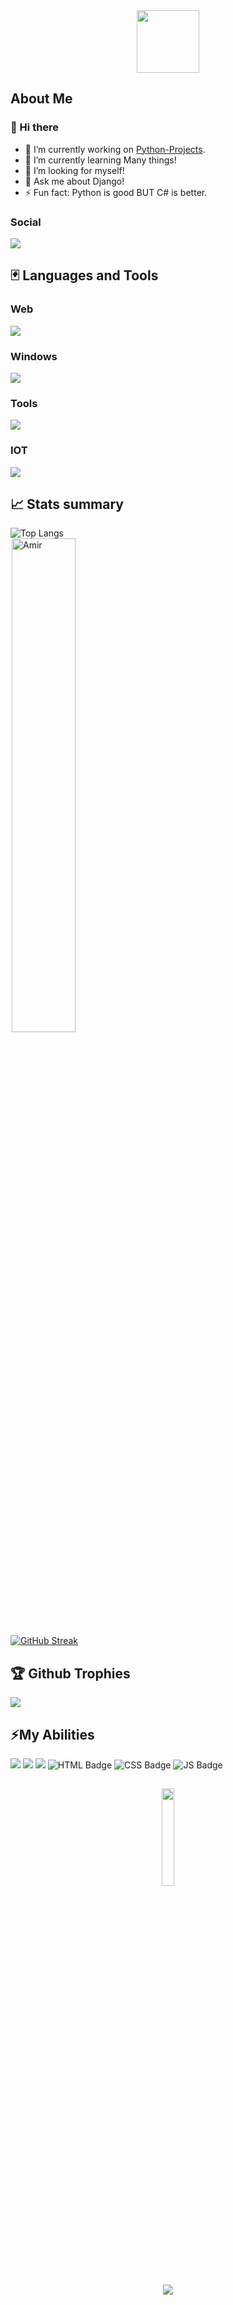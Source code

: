 <div id="header" align="center">
<img src="https://media.giphy.com/media/M9gbBd9nbDrOTu1Mqx/giphy.gif" width="100"/>
</div>

## About Me

### 👋 Hi there

- 🔭 I’m currently working on [Python-Projects](https://github.com/Amir10t/python-projects).
- 🌱 I’m currently learning Many things!
- 🤔 I’m looking for myself!
- 💬 Ask me about Django!
- ⚡ Fun fact: Python is good BUT C# is better.
<!-- - 📫 How to reach me:  -->

### Social

<p align="left">
  <a href="https://www.linkedin.com/in/amir-talebi-669089298/">
    <img src="https://skillicons.dev/icons?i=linkedin&perline=15" />
  </a>
</p>

## 🃏 Languages and Tools
### Web
<p align="left">
  <a href="https://skillicons.dev">
    <img src="https://skillicons.dev/icons?i=html,css,js,python,django,sqlite,vscode,pycharm,sublime&perline=15" />
  </a>
</p>

### Windows
<p align="left">
  <a href="https://skillicons.dev">
    <img src="https://skillicons.dev/icons?i=cs,visualstudio,atom,mysql,py,dotnet,powershell,windows&perline=15" />
  </a>
</p>

### Tools
<p align="left">
  <a href="https://skillicons.dev">
    <img src="https://skillicons.dev/icons?i=git,gitlab,github,postman,gcp,gmail&perline=15" />
  </a>
</p>

### IOT
<p align="left">
  <a href="https://skillicons.dev">
    <img src="https://skillicons.dev/icons?i=arduino,py&perline=15" />
  </a>
</p>

## 📈 Stats summary

![Top Langs](https://github-readme-stats.vercel.app/api/top-langs/?username=Amir10t&hide_progress=false&layout=compact) <br>
<img width="45%" src="https://github-readme-stats.vercel.app/api?username=Amir10t&show_icons=true&theme=dracula&title_color=ff8000&text_color=ffffff&bg_color=6a6a6a&locale=en&hide_border=true" alt="Amir" style="margin-left:2px"/> <br>
<a href="https://git.io/streak-stats"><img src="https://streak-stats.demolab.com?user=Amir10t&theme=neon" alt="GitHub Streak" /></a>


## 🏆 Github Trophies
![](https://github-profile-trophy.vercel.app/?username=Amir10t&theme=dark&no-frame=true&no-bg=false&margin-w=4)

## ⚡My Abilities 
<div id="badges">
  <img src="https://img.shields.io/badge/Python-blue?style=for-the-badge&logo=Python&logoColor=white"/>
  <img src="https://img.shields.io/badge/CSharp-purple?style=for-the-badge&logo=CSharp&logoColor=white"/>
  <img src="https://img.shields.io/badge/Django-darkgreen?style=for-the-badge&logo=Django&logoColor=white"/>
  <img src="https://img.shields.io/badge/HTML5-orange?style=for-the-badge&logo=HTML5&logoColor=white" alt="HTML Badge"/>
  <img src="https://img.shields.io/badge/CSS3-blue?style=for-the-badge&logo=CSS3&logoColor=white" alt="CSS Badge"/>
  <img src="https://img.shields.io/badge/JavaScript-yellow?style=for-the-badge&logo=JavaScript&logoColor=white" alt="JS Badge"/>
</div>

##
<p align="center">
  <a href="https://www.coffeebede.com/amir10t"><img width="20%" class="img-fluid" src="https://coffeebede.ir/DashboardTemplateV2/app-assets/images/banner/default-yellow.svg" /></a>
</p>
<div align="center">
  <a>
      <img src="https://komarev.com/ghpvc/?username=Amir10t&label=Profile%20views&color=0e75b6&style=flat" align="center" /> 
  <a/>
</div>
